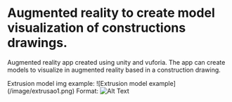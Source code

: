 # Augmented reality to create model visualization of constructions drawings.
Augmented reality app created using unity and vuforia. The app can create models to visualize in augmented reality based in 
a construction drawing.


Extrusion model img example:
![Extrusion model example] (/image/extrusao1.png)
Format: ![Alt Text](url)

